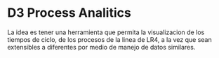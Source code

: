 D3 Process Analitics
=====================

La idea es tener una herramienta que permita la visualizacion de los tiempos 
de ciclo, de los procesos de la linea de LR4, a la vez que sean extensibles a
diferentes por medio de manejo de datos similares.

